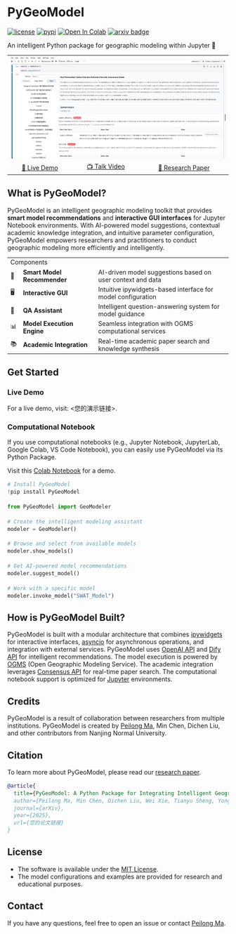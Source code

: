 # PyGeoModel

[![license](https://img.shields.io/badge/License-MIT-blue)](https://github.com/MpLebron/PyGeoModel/blob/main/LICENSE) [![pypi](https://img.shields.io/pypi/v/PyGeoModel?color=yellow)](https://pypi.org/project/PyGeoModel/) [![Open In Colab](https://colab.research.google.com/assets/colab-badge.svg)](您的Colab链接) [![arxiv badge](https://img.shields.io/badge/arXiv-2501.xxxxx-red)](您的论文链接)

An intelligent Python package for geographic modeling within Jupyter 🌱

<table>
  <tr>
    <td colspan="3"><a href="您的演示链接"><img width="100%" src='statics/showModels.png'></a></td>
  </tr>
  <tr></tr>
  <tr align="center">
    <td><a href="您的演示链接">🚀 Live Demo</a></td>
    <td><a href="您的视频链接">📺 Talk Video</a></td>
    <td><a href="您的论文链接">📖 Research Paper</a></td>
  </tr>
</table>

## What is PyGeoModel?

PyGeoModel is an intelligent geographic modeling toolkit that provides **smart model recommendations** and **interactive GUI interfaces** for Jupyter Notebook environments.
With AI-powered model suggestions, contextual academic knowledge integration, and intuitive parameter configuration, PyGeoModel empowers researchers and practitioners to conduct geographic modeling more efficiently and intelligently.

<table>
  <td colspan="3">Components</td>
  <tr></tr>
  <tr>
    <td>🧠</td>
    <td><strong>Smart Model Recommender</strong></td>
    <td>AI-driven model suggestions based on user context and data</td>
  </tr>
  <tr></tr>
  <tr>
  <td>🖥️</td>
    <td><strong>Interactive GUI</strong></td>
    <td>Intuitive ipywidgets-based interface for model configuration</td>
  </tr>
  <tr></tr>
  <tr>
  <td>🤖</td>
    <td><strong>QA Assistant</strong></td>
    <td>Intelligent question-answering system for model guidance</td>
  </tr>
  <tr></tr>
  <tr>
  <td>📊</td>
    <td><strong>Model Execution Engine</strong></td>
    <td>Seamless integration with OGMS computational services</td>
  </tr>
  <tr></tr>
  <tr>
  <td>📚</td>
    <td><strong>Academic Integration</strong></td>
    <td>Real-time academic paper search and knowledge synthesis</td>
  </tr>
  <tr></tr>
</table>

## Get Started

### Live Demo

For a live demo, visit: <您的演示链接>.

### Computational Notebook

If you use computational notebooks (e.g., Jupyter Notebook, JupyterLab, Google Colab, VS Code Notebook), you can easily use PyGeoModel via its Python Package.

Visit this [Colab Notebook](您的Colab链接) for a demo.

```python
# Install PyGeoModel
!pip install PyGeoModel

from PyGeoModel import GeoModeler

# Create the intelligent modeling assistant
modeler = GeoModeler()

# Browse and select from available models
modeler.show_models()

# Get AI-powered model recommendations
modeler.suggest_model()

# Work with a specific model
modeler.invoke_model("SWAT_Model")
```

## How is PyGeoModel Built?

PyGeoModel is built with a modular architecture that combines [ipywidgets](https://ipywidgets.readthedocs.io/) for interactive interfaces, [asyncio](https://docs.python.org/3/library/asyncio.html) for asynchronous operations, and integration with external services. PyGeoModel uses [OpenAI API](https://openai.com/api/) and [Dify API](https://dify.ai/) for intelligent recommendations. The model execution is powered by [OGMS](http://geomodeling.njnu.edu.cn/) (Open Geographic Modeling Service). The academic integration leverages [Consensus API](https://consensus.app/) for real-time paper search. The computational notebook support is optimized for [Jupyter](https://jupyter.org/) environments.

## Credits

PyGeoModel is a result of collaboration between researchers from multiple institutions. PyGeoModel is created by <a href='mailto:llonggis@163.com' target='_blank'>Peilong Ma</a>, Min Chen, Dichen Liu, and other contributors from Nanjing Normal University.

## Citation

To learn more about PyGeoModel, please read our [research paper](您的论文链接).

```bibtex
@article{
  title={PyGeoModel: A Python Package for Integrating Intelligent Geographic Model Services into Jupyter},
  author={Peilong Ma, Min Chen, Dichen Liu, Wei Xie, Tianyu Sheng, Yongning Wen, Songshan Yue, Guonian Lv},
  journal={arXiv},
  year={2025},
  url={您的论文链接}
}
```

## License

- The software is available under the [MIT License](https://github.com/MpLebron/PyGeoModel/blob/main/LICENSE).
- The model configurations and examples are provided for research and educational purposes.

## Contact

If you have any questions, feel free to open an issue or contact [Peilong Ma](mailto:llonggis@163.com).
